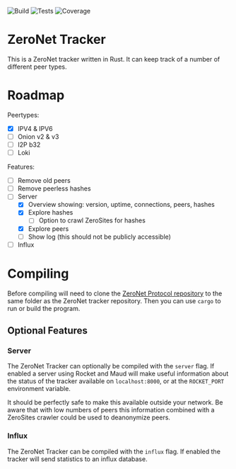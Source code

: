 ![Build](http://localhost:43110/1EtS177qrqicnGtGzktcMPEeL13FeLKJEG/img/build.svg)
![Tests](http://localhost:43110/1EtS177qrqicnGtGzktcMPEeL13FeLKJEG/img/tests.svg)
![Coverage](http://localhost:43110/1EtS177qrqicnGtGzktcMPEeL13FeLKJEG/img/coverage.svg)

# ZeroNet Tracker
This is a ZeroNet tracker written in Rust. It can keep track of a number of different peer types.

# Roadmap
Peertypes:
- [x] IPV4 & IPV6
- [ ] Onion v2 & v3
- [ ] I2P b32
- [ ] Loki

Features:
- [ ] Remove old peers
- [ ] Remove peerless hashes
- [ ] Server
  - [x] Overview showing: version, uptime, connections, peers, hashes
  - [x] Explore hashes
    - [ ] Option to crawl ZeroSites for hashes
  - [x] Explore peers
  - [ ] Show log (this should not be publicly accessible)
- [ ] Influx

# Compiling
Before compiling will need to clone the [ZeroNet Protocol repository](http://localhost:43110/1H3ct93gHL9BgtTnyrqJrkjn4NdociFFTn) to the same folder as the ZeroNet tracker repository. Then you can use `cargo` to run or build the program.

## Optional Features

### Server
The ZeroNet Tracker can optionally be compiled with the `server` flag. If enabled a server using Rocket and Maud will make useful information about the status of the tracker available on `localhost:8000`, or at the `ROCKET_PORT` environment variable.

It should be perfectly safe to make this available outside your network. Be aware that with low numbers of peers this information combined with a ZeroSites crawler could be used to deanonymize peers.

### Influx
The ZeroNet Tracker can be compiled with the `influx` flag. If enabled the tracker will send statistics to an influx database.
